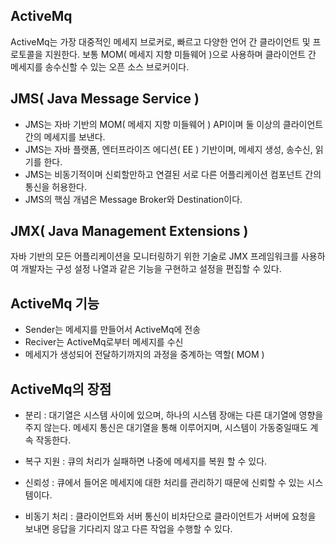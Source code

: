 ## ActiveMq
ActiveMq는 가장 대중적인 메세지 브로커로, 빠르고 다양한 언어 간 클라이언트 및 프로토콜을 지원한다.
보통 MOM( 메세지 지향 미들웨어 )으로 사용하며 클라이언트 간 메세지를 송수신할 수 있는 오픈 소스 브로커이다.

## JMS( Java Message Service )
- JMS는 자바 기반의 MOM( 메세지 지향 미들웨어 ) API이며 둘 이상의 클라이언트 간의 메세지를 보낸다.
- JMS는 자바 플랫폼, 엔터프라이즈 에디션( EE ) 기반이며, 메세지 생성, 송수신, 읽기를 한다.
- JMS는 비동기적이며 신뢰할만하고 연결된 서로 다른 어플리케이션 컴포넌트 간의 통신을 허용한다.
- JMS의 핵심 개념은 Message Broker와 Destination이다.

## JMX( Java Management Extensions )
자바 기반의 모든 어플리케이션을 모니터링하기 위한 기술로 JMX 프레임워크를 사용하여 개발자는 구성 설정 나열과 같은 기능을 구현하고 설정을 편집할 수 있다.

## ActiveMq 기능
- Sender는 메세지를 만들어서 ActiveMq에 전송
- Reciver는 ActiveMq로부터 메세지를 수신
- 메세지가 생성되어 전달하기까지의 과정을 중계하는 역할( MOM )

## ActiveMq의 장점
- 분리 : 대기열은 시스템 사이에 있으며, 하나의 시스템 장애는 다른 대기열에 영향을 주지 않는다.
메세지 통신은 대기열을 통해 이루어지며, 시스템이 가동중일때도 계속 작동한다.

- 복구 지원 : 큐의 처리가 실패하면 나중에 메세지를 복원 할 수 있다.

- 신뢰성 : 큐에서 들어온 메세지에 대한 처리를 관리하기 때문에 신뢰할 수 있는 시스템이다.

- 비동기 처리 : 클라이언트와 서버 통신이 비차단으로 클라이언트가 서버에 요청을 보내면 응답을 기다리지 않고 다른 작업을 수행할 수 있다.
